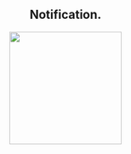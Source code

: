 <h2 align="center">Notification.</h2>

<p align=center>
<img width=200 align=center src="https://i.imgur.com/wRI0PRU.png"></img>

